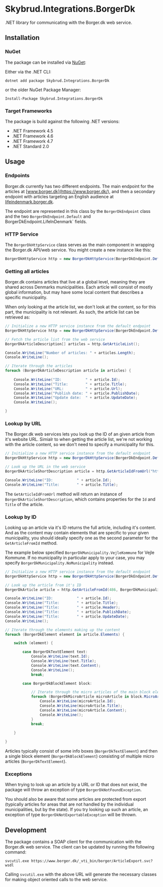 # Skybrud.Integrations.BorgerDk

.NET library for communicating with the Borger.dk web service.

## Installation

### NuGet

The package can be installed via [NuGet](https://www.nuget.org/packages/Skybrud.Integrations.BorgerDk):

Either via the .NET CLI:

```
dotnet add package Skybrud.Integrations.BorgerDk
```

or the older NuGet Package Manager:

```
Install-Package Skybrud.Integrations.BorgerDk
```

### Target Frameworks

The package is build against the following .NET versions:

- .NET Framework 4.5
- .NET Framework 4.6
- .NET Framework 4.7
- .NET Standard 2.0

## Usage

### Endpoints

Borger.dk currently has two different endpoints. The main endpoint for the articles at [www.borger.dk](https://www.borger.dk/), and then a secondary endpoint with articles targeting an English audience at [lifeindenmark.borger.dk](https://lifeindenmark.borger.dk/).

The endpoint are represented in this class by the `BorgerDkEndpoint` class and the two `BorgerDkEndpoint.Default` and BorgerDkEndpoint.LifeInDenmark` fields.

### HTTP Service

The `BorgerDkHttpService` class serves as the main component in wrapping the Borger.dk API/web service. You might create a new instance like this:

```csharp
BorgerDkHttpService http = new BorgerDkHttpService(BorgerDkEndpoint.Default);
```

### Getting all articles

Borger.dk contains articles that live at a global level, meaning they are shared across Denmarks municipalities. Each article will consist of mostly global information, but may have some local content that describes a specific municipality.

When only looking at the article list, we don't look at the content, so for this part, the municipality is not relevant. As such, the article list can be retrieved as:

```csharp
// Initialize a new HTTP service instance from the default endpoint
BorgerDkHttpService http = new BorgerDkHttpService(BorgerDkEndpoint.Default);

// Fetch the article list from the web service
BorgerDkArticleDescription[] articles = http.GetArticleList();

Console.WriteLine("Number of articles: " + articles.Length);
Console.WriteLine();

// Iterate through the articles
foreach (BorgerDkArticleDescription article in articles) {
    
    Console.WriteLine("ID:           " + article.Id);
    Console.WriteLine("Title:        " + article.Title);
    Console.WriteLine("URL:          " + article.Url);
    Console.WriteLine("Publish date: " + article.PublishDate);
    Console.WriteLine("Update date:  " + article.UpdateDate);
    Console.WriteLine();

}
```

### Lookup by URL

The Borger.dk web services lets you look up the ID of an given article from it's website URL. Simialr to when getting the article list, we're not working with the article content, so we don't need to specify a municipality for this.

```csharp
// Initialize a new HTTP service instance from the default endpoint
BorgerDkHttpService http = new BorgerDkHttpService(BorgerDkEndpoint.Default);

// Look up the URL in the web service
BorgerDkArticleShortDescription article = http.GetArticleIdFromUrl("https://www.borger.dk/miljoe-og-energi/Affald-og-genbrug/Affaldsordninger");

Console.WriteLine("ID:           " + article.Id);
Console.WriteLine("Title:        " + article.Title);
```

The `GetArticleIdFromUrl` method will return an instance of `BorgerDkArticleShortDescription`, which contains properties for the `Id` and `Title` of the article.

### Lookup by ID

Looking up an article via it's ID returns the full article, including it's content. And as the content may contain elements that are specific to your given municipality, you should ideally specify one as the second parameter for the `GetArticleFromId` method.

The example below specified `BorgerDkMunicipality.VejleKommune` for Vejle Kommune. If no municipality in particular apply to your case, you may specify `BorgerDkMunicipality.NoMunicipality` instead.

```csharp
// Initialize a new HTTP service instance from the default endpoint
BorgerDkHttpService http = new BorgerDkHttpService(BorgerDkEndpoint.Default);

// Look up the article from it's ID
BorgerDkArticle article = http.GetArticleFromId(486, BorgerDkMunicipality.VejleKommune);

Console.WriteLine("ID:           " + article.Id);
Console.WriteLine("Title:        " + article.Title);
Console.WriteLine("Title:        " + article.Header);
Console.WriteLine("Title:        " + article.PublishDate);
Console.WriteLine("Title:        " + article.UpdateDate);
Console.WriteLine();

// Iterate through the elements making up the content
foreach (BorgerDkElement element in article.Elements) {

    switch (element) {

        case BorgerDkTextElement text:
            Console.WriteLine(text.Id);
            Console.WriteLine(text.Title);
            Console.WriteLine(text.Content);
            Console.WriteLine();
            break;

        case BorgerDkBlockElement block:

            // Iterate through the micro articles of the main block element
            foreach (BorgerDkMicroArticle microArticle in block.MicroArticles) {
                Console.WriteLine(microArticle.Id);
                Console.WriteLine(microArticle.Title);
                Console.WriteLine(microArticle.Content);
                Console.WriteLine();
            }
            break;
        
    }

}
```            

Articles typically consist of some info boxes (`BorgerDkTextElement`) and then a single block element (`BorgerDkBlockElement`) consisting of multiple micro articles (`BorgerDkTextElement`).

### Exceptions

When trying to look up an article by a URL or ID that does not exist, the package will throw an exception of type `BorgerDkNotFoundException`.

You should also be aware that some articles are protected from export (typically articles for areas that are not handled by the individual municipalities, but by the state). If you try looking up such an article, an exception of type `BorgerDkNotExportableException` will be thrown.


## Development

The package contains a SOAP client for the communication with the Borger.dk web service. The client can be updated by running the following command:

```
svcutil.exe https://www.borger.dk/_vti_bin/borger/ArticleExport.svc?wsdl
```

Calling `svcutil.exe` with the above URL will generate the necessary classes for making object oriented calls to the web service.
